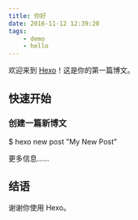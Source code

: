```yaml
---
title: 你好
date: 2016-11-12 12:39:20
tags:
    - demo
    - hello
---
```


欢迎来到 [Hexo](https://hexo.io/)！这是你的第一篇博文。

## 快速开始

### 创建一篇新博文

$ hexo new post "My New Post"

更多信息……

## 结语

谢谢你使用 Hexo。
